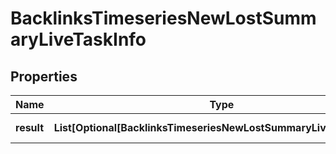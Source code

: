 # BacklinksTimeseriesNewLostSummaryLiveTaskInfo


## Properties

| Name | Type | Description | Notes |
|------------ | ------------- | ------------- | -------------|
**result** | **List[Optional[BacklinksTimeseriesNewLostSummaryLiveResultInfo]]** | array of results |[optional]|